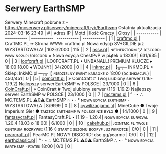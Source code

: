 
# Serwery EarthSMP
Serwery Minecraft pobrane z - https://mcserwery.pl/serwery/minecraft/tryb/Earthsmp
Ostatnia aktualizacja 2024-03-16 23:49
| # | Adres IP | Motd | Ilość Graczy | Głosy |
| ----------- | ----------- | ----------- | ----------- | ----------- |
| 1 | 	[craftmc.pl](https://mcserwery.pl/serwery/minecraft/87/) | CraftMC.PL ➟ Strona WWW: craftmc.pl Nowa edycja SV+GILDIE już WYSTARTOWAŁA! | 1026/2000 | 115 |
| 2 | 	[nssv.pl](https://mcserwery.pl/serwery/minecraft/4/) | ɴᴇᴛʜᴇʀꜱᴛᴏʀᴍ ツ ᴅɪꜱᴄᴏʀᴅ: ᴡᴡᴡ.ɴꜱꜱᴠ.ᴘʟ/ᴅɪꜱᴄᴏʀᴅ × Nowa edycja ChestPvP w piątek o 18:00! | 631/635 | 0 |
| 3 | 	[loofcraft.pl](https://mcserwery.pl/serwery/minecraft/13/) | LOOFCRAFT.PL • UNBANALL!  PREMIUM KLUCZE ▸ 18:00  18.00 ◂ WOJNY! | 34/2000 | 0 |
| 4 | 	[inkmc.pl](https://mcserwery.pl/serwery/minecraft/15/) | 【╦╤─ INKMC.PL > Sklep: InkMC.pl  ─╤╦【 ɴɪᴇᴅᴢɪᴇʟɴʏ ᴇᴠᴇɴᴛ ᴋᴀʀᴀᴏᴋᴇ ᴏ 18:00 (ᴅᴄ.ɪɴᴋᴍᴄ.ᴘʟ) | 450/451 | 0 |
| 5 | 	[coincraft.pl](https://mcserwery.pl/serwery/minecraft/85/) | » CoinCraft # Twoj ulubiony serwer (1.16-1.19.2) Najlepszy serwer EarthSMP w POLSCE | 23/1000 | 0 |
| 6 | 	[CoinCraft.pl](https://mcserwery.pl/serwery/minecraft/114/) | » CoinCraft # Twoj ulubiony serwer (1.16-1.19.2) Najlepszy serwer EarthSMP w POLSCE | 23/1000 | 0 |
| 7 | 	[mc.tems.pl](https://mcserwery.pl/serwery/minecraft/149/) | ° ∙ ⋆ ∴ MC.TEMS.PL ⚠0⚠ EarthSMP ∴ ⋆ ∙ ° ɴᴏᴡᴀ ᴇᴅʏᴄᴊᴀ ᴇᴀʀᴛʜsᴍᴘ ∙ WYSTARTOWAŁA | 8/9999 | 0 |
| 8 | 	[cywilizacjamc.pl](https://mcserwery.pl/serwery/minecraft/235/) | MineCube ● Twoje Imperium Gier  ● ᴛᴀᴋɪᴇɢᴏ ᴇᴀʀᴛʜsᴍᴘ ᴡ ᴘᴏʟsᴄᴇ ɴɪᴇ ʙʏʟᴏ ● | 14/1000 | 0 |
| 9 | 	[fantasycraft.pl](https://mcserwery.pl/serwery/minecraft/249/) | FantasyCraft.PL • [1.19 - 1.20.4] ɴᴏᴡᴀ ᴇᴅʏᴄᴊᴀ sᴜʀᴠɪᴠᴀʟ 1.20.4 18.03 ᴏ 18:00! | 6/1000 | 0 |
| 10 | 	[cakehub.pl](https://mcserwery.pl/serwery/minecraft/120/) | ᴊᴏɪɴᴛᴍᴄ.ᴘʟ  ᴛᴡᴏᴊᴇ ᴄᴇɴᴛʀᴜᴍ ʀᴏᴢʀʏᴡᴋɪ (1.16+) sᴛᴀʀᴛ ɪ sᴇᴢᴏɴᴜ ʙᴏxᴘᴠᴘ ᴊᴜᴢ ᴡᴋʀᴏᴛᴄᴇ | 0/0 | 0 |
| 11 | 	[pearcraft.pl](https://mcserwery.pl/serwery/minecraft/155/) | PearMC.PL NOWY DISCORD! dsc.gg/pearmc | 0/0 | 0 |
| 12 | 	[earthclassic.pl](https://mcserwery.pl/serwery/minecraft/229/) | ° ∙ ⋆ ∴ MC.TEMS.PL ⚠0⚠ EarthSMP ∴ ⋆ ∙ ° ɴᴏᴡᴀ ᴇᴅʏᴄᴊᴀ ᴇᴀʀᴛʜsᴍᴘ ∙ ᴘɪᴀᴛᴇᴋ 18:00 | 0/0 | 0 |
